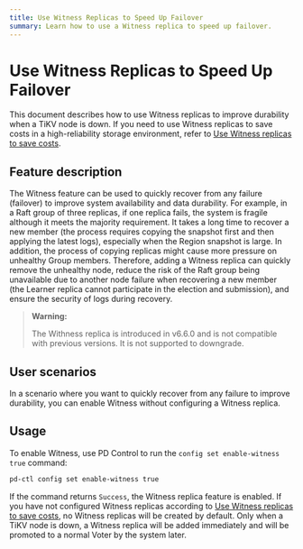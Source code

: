 ```yaml
---
title: Use Witness Replicas to Speed Up Failover
summary: Learn how to use a Witness replica to speed up failover.
---
```


# Use Witness Replicas to Speed Up Failover

This document describes how to use Witness replicas to improve durability when a TiKV node is down. If you need to use Witness replicas to save costs in a high-reliability storage environment, refer to [Use Witness replicas to save costs](/use-witness-to-save-costs.md).

## Feature description

The Witness feature can be used to quickly recover from any failure (failover) to improve system availability and data durability. For example, in a Raft group of three replicas, if one replica fails, the system is fragile although it meets the majority requirement. It takes a long time to recover a new member (the process requires copying the snapshot first and then applying the latest logs), especially when the Region snapshot is large. In addition, the process of copying replicas might cause more pressure on unhealthy Group members. Therefore, adding a Witness replica can quickly remove the unhealthy node, reduce the risk of the Raft group being unavailable due to another node failure when recovering a new member (the Learner replica cannot participate in the election and submission), and ensure the security of logs during recovery.

> **Warning:**
>
> The Withness replica is introduced in v6.6.0 and is not compatible with previous versions. It is not supported to downgrade.

## User scenarios

In a scenario where you want to quickly recover from any failure to improve durability, you can enable Witness without configuring a Witness replica.

## Usage

To enable Witness, use PD Control to run the `config set enable-witness true` command:

```bash
pd-ctl config set enable-witness true
```

If the command returns `Success`, the Witness replica feature is enabled. If you have not configured Witness replicas according to [Use Witness replicas to save costs](/use-witness-to-save-costs.md), no Witness replicas will be created by default. Only when a TiKV node is down, a Witness replica will be added immediately and will be promoted to a normal Voter by the system later.

